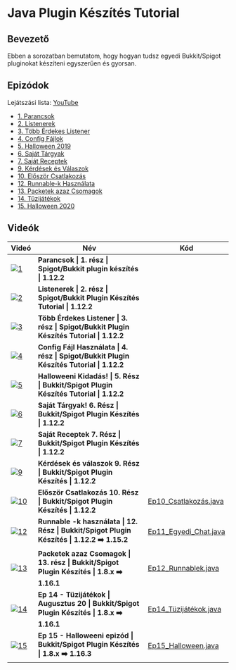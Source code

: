 # Java Plugin Készítés Tutorial

## Bevezető

Ebben a sorozatban bemutatom, hogy hogyan tudsz egyedi Bukkit/Spigot pluginokat készíteni egyszerűen és gyorsan.

## Epizódok

Lejátszási lista: [YouTube](https://www.youtube.com/playlist?list=PLQQLyEsOyJqmFRABUgoJjSwwLluU8VRLI)

- [1. Parancsok](https://youtu.be/xfN4LKUe1Oo)
- [2. Listenerek](https://youtu.be/Qvvt_B2cd3M)
- [3. Több Érdekes Listener](https://youtu.be/18b96CkemP0)
- [4. Config Fájlok](https://youtu.be/EKP6kahGeAI)
- [5. Halloween 2019](https://youtu.be/Wcex_2DmTFg)
- [6. Saját Tárgyak](https://youtu.be/6A7z9qFGpzg)
- [7. Saját Receptek](https://youtu.be/VsZy739GEW4)
- [9. Kérdések és Válaszok](https://youtu.be/MN2hZUxKTeE)
- [10. Először Csatlakozás](https://youtu.be/7pLXa6yQs58)
- [12. Runnable-k Használata](https://youtu.be/4BQ0a8SbNQs)
- [13. Packetek azaz Csomagok](https://youtu.be/jtPm0Fubydc)
- [14. Tűzijátékok](https://youtu.be/bOvZYcl3Xhc)
- [15. Halloween 2020](https://youtu.be/w8o1WcP0OR4)

## Videók

| Videó | Név | Kód |
|--|--|--|
|[![1](https://img.youtube.com/vi/xfN4LKUe1Oo/mqdefault.jpg)](https://youtu.be/xfN4LKUe1Oo)| **Parancsok \| 1. rész \| Spigot/Bukkit plugin készítés \| 1.12.2**|
|[![2](https://img.youtube.com/vi/Qvvt_B2cd3M/mqdefault.jpg)](https://youtu.be/Qvvt_B2cd3M)|**Listenerek \| 2. rész \| Spigot/Bukkit Plugin Készítés Tutorial \| 1.12.2**| |
|[![3](https://img.youtube.com/vi/18b96CkemP0/mqdefault.jpg)](https://youtu.be/18b96CkemP0)|**Több Érdekes Listener \| 3. rész \| Spigot/Bukkit Plugin Készítés Tutorial \| 1.12.2**| |
|[![4](https://img.youtube.com/vi/EKP6kahGeAI/mqdefault.jpg)](https://youtu.be/EKP6kahGeAI)|**Config Fájl Használata \| 4. rész \| Spigot/Bukkit Plugin Készítés Tutorial \| 1.12.2**| |
|[![5](https://img.youtube.com/vi/Wcex_2DmTFg/mqdefault.jpg)](https://youtu.be/Wcex_2DmTFg)|**Halloweeni Kidadás! \| 5. Rész \| Bukkit/Spigot Plugin Készítés Tutorial \| 1.12.2**| |
|[![6](https://img.youtube.com/vi/6A7z9qFGpzg/mqdefault.jpg)](https://youtu.be/6A7z9qFGpzg)|**Saját Tárgyak! 6. Rész \| Bukkit/Spigot Plugin Készítés \| 1.12.2**| |
|[![7](https://img.youtube.com/vi/VsZy739GEW4/mqdefault.jpg)](https://youtu.be/VsZy739GEW4)|**Saját Receptek 7. Rész \| Bukkit/Spigot Plugin Készítés \| 1.12.2**| |
|[![9](https://img.youtube.com/vi/MN2hZUxKTeE/mqdefault.jpg)](https://youtu.be/MN2hZUxKTeE)|**Kérdések és válaszok 9. Rész \| Bukkit/Spigot Plugin Készítés \| 1.12.2**| |
|[![10](https://img.youtube.com/vi/7pLXa6yQs58/mqdefault.jpg)](https://youtu.be/7pLXa6yQs58)|**Először Csatlakozás 10. Rész \| Bukkit/Spigot Plugin Készítés \| 1.12.2**|[Ep10_Csatlakozás.java](https://github.com/Gobli989/Java-Plugin-Keszites/blob/master/src/me/gobli989/tutorial/Ep10_Csatlakoz%C3%A1s.java)|
|[![12](https://img.youtube.com/vi/4BQ0a8SbNQs/mqdefault.jpg)](https://youtu.be/4BQ0a8SbNQs)|**Runnable -k használata \| 12. Rész \| Bukkit/Spigot Plugin Készítés \| 1.12.2 ➡️ 1.15.2**|[Ep11_Egyedi_Chat.java](https://github.com/Gobli989/Java-Plugin-Keszites/blob/master/src/me/gobli989/tutorial/Ep11_Egyedi_Chat.java)|
|[![13](https://img.youtube.com/vi/jtPm0Fubydc/mqdefault.jpg)](https://youtu.be/jtPm0Fubydc)|**Packetek azaz Csomagok \| 13. rész \| Bukkit/Spigot Plugin Készítés \| 1.8.x ➡️ 1.16.1**|[Ep12_Runnablek.java](https://github.com/Gobli989/Java-Plugin-Keszites/blob/master/src/me/gobli989/tutorial/Ep12_Runnablek.java)|
|[![14](https://img.youtube.com/vi/bOvZYcl3Xhc/mqdefault.jpg)](https://youtu.be/bOvZYcl3Xhc)|**Ep 14 - Tüzijátékok \| Augusztus 20 \| Bukkit/Spigot Plugin Készítés \| 1.8.x ➡️ 1.16.1**|[Ep14_Tüzijátékok.java](https://github.com/Gobli989/Java-Plugin-Keszites/blob/master/src/me/gobli989/tutorial/Ep14_T%C3%BCzij%C3%A1t%C3%A9kok.java)|
|[![15](https://img.youtube.com/vi/w8o1WcP0OR4/mqdefault.jpg)](https://youtu.be/w8o1WcP0OR4)|**Ep 15 - Halloweeni epizód \| Bukkit/Spigot Plugin Készítés \| 1.8.x ➡️ 1.16.3**|[Ep15_Halloween.java](https://github.com/Gobli989/Java-Plugin-Keszites/blob/master/src/me/gobli989/tutorial/Ep15_Halloween.java)|
